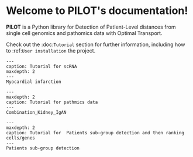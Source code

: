 

# Welcome to PILOT's documentation!



**PILOT** is a Python library for Detection of PatIent-Level distances from single cell genomics and pathomics data with Optimal Transport.

Check out the :doc:`Tutorial` section for further information, including
how to :ref:`User installation` the project.


```{toctree}
---
caption: Tutorial for scRNA
maxdepth: 2
---
Myocardial infarction
```

```{toctree}
---
maxdepth: 2
caption: Tutorial for pathmics data
---
Combination_Kidney_IgAN
```

```{toctree}
---
maxdepth: 2
caption: Tutorial for  Patients sub-group detection and then ranking cells/genes
---
Patients sub-group detection
```
